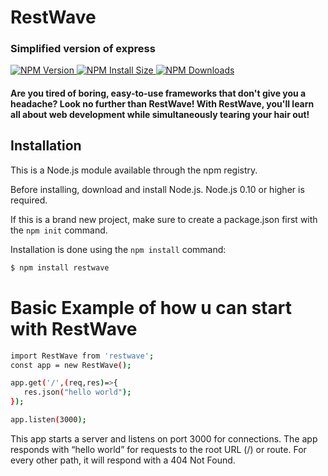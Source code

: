 # RestWave

### Simplified version of express

<p>

<a href="https://npmjs.org/package/restwave" rel="nofollow">
  <img src="https://badgen.net/npm/v/restwave" alt="NPM Version" data-canonical-src="https://badgen.net/npm/v/restwave" style="max-width: 100%;">
</a>

<a href="https://packagephobia.com/result?p=restwave" rel="nofollow">
  <img src="https://badgen.net/packagephobia/install/restwave" alt="NPM Install Size" data-canonical-src="https://badgen.net/packagephobia/install/restwave" style="max-width: 100%;">
</a>

<a href="https://npmcharts.com/compare/restwave?minimal=true" rel="nofollow">
  <img src="https://badgen.net/npm/dm/restwave" alt="NPM Downloads" data-canonical-src="https://badgen.net/npm/dm/restwave" style="max-width: 100%;">
</a>

</p>

#### Are you tired of boring, easy-to-use frameworks that don't give you a headache? Look no further than RestWave! With RestWave, you'll learn all about web development while simultaneously tearing your hair out!

## Installation

This is a Node.js module available through the npm registry.

Before installing, download and install Node.js. Node.js 0.10 or higher is required.

If this is a brand new project, make sure to create a package.json first with the ```npm init``` command.

Installation is done using the ```npm install``` command:

```bash
$ npm install restwave
```
# Basic Example of how u can start with RestWave

```bash
import RestWave from 'restwave';
const app = new RestWave();

app.get('/',(req,res)=>{
   res.json("hello world");
});

app.listen(3000);
```
This app starts a server and listens on port 3000 for connections. The app responds with “hello world” for requests to the root URL (/) or route. For every other path, it will respond with a 404 Not Found.
